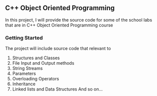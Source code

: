 ## C++ Object Oriented Programming
In this project, I will provide the source code for some of the school labs that are in C++ Object Oriented Programming course
### Getting Started 
The project will include source code that relevant to 
1. Structures and Classes
2. File Input and Output methods
3. String Streams
4. Parameters
5. Overloading Operators
6. Inheritance
7. Linked lists and Data Structures
And so on...


